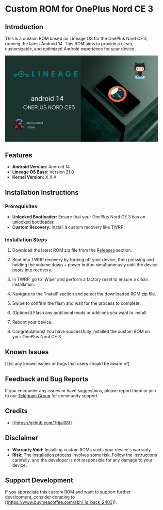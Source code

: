 # Custom ROM for OnePlus Nord CE 3

## Introduction

This is a custom ROM based on Lineage OS for the OnePlus Nord CE 3, running the latest Android 14. This ROM aims to provide a clean, customizable, and optimized Android experience for your device.

![ROM Banner](https://github.com/Abhranil2004/android_device_oneplus_ziti_CUSTOM_ROM/blob/mainlineage-21/ONEPLUS%20NORD%20CE3.png)

## Features

- **Android Version:** Android 14
- **Lineage OS Base:** Version 21.0
- **Kernel Version:** X.X.X

## Installation Instructions

### Prerequisites

- **Unlocked Bootloader:** Ensure that your OnePlus Nord CE 3 has an unlocked bootloader.
- **Custom Recovery:** Install a custom recovery like TWRP.

### Installation Steps

1. Download the latest ROM zip file from the [Releases](https://github.com/Abhranil2004/android_device_oneplus_ziti_CUSTOM_ROM/releases/tag/Lineage-21) section.

2. Boot into TWRP recovery by turning off your device, then pressing and holding the volume down + power button simultaneously until the device boots into recovery.

3. In TWRP, go to 'Wipe' and perform a factory reset to ensure a clean installation.

4. Navigate to the 'Install' section and select the downloaded ROM zip file.

5. Swipe to confirm the flash and wait for the process to complete.

6. (Optional) Flash any additional mods or add-ons you want to install.

7. Reboot your device.

8. Congratulations! You have successfully installed the custom ROM on your OnePlus Nord CE 3.

## Known Issues

[List any known issues or bugs that users should be aware of]

## Feedback and Bug Reports

If you encounter any issues or have suggestions, please report them  or join to our [Telegram Group](https://t.me/BORNTORUNINPROGRAM) for community support.

## Credits

- [(https://github.com/Trijal08)]

## Disclaimer

- **Warranty Void:** Installing custom ROMs voids your device's warranty.
- **Risk:** The installation process involves some risk. Follow the instructions carefully, and the developer is not responsible for any damage to your device.

## Support Development

If you appreciate this custom ROM and want to support further development, consider donating to [(https://www.buymeacoffee.com/abhi_is_back_2403)].

